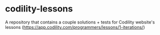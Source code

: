 # codility-lessons

A repository that contains a couple solutions + tests for Codility website's lessons (https://app.codility.com/programmers/lessons/1-iterations/)
